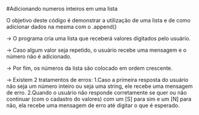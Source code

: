 #Adicionando numeros inteiros em uma lista

O objetivo deste código é demonstrar a utilização de uma lista e de como adicionar dados na mesma com o .append()

-> O programa cria uma lista que receberá valores digitados pelo usuário.

-> Caso algum valor seja repetido, o usuário recebe uma mensagem e o número não é adicionado.

-> Por fim, os números da lista são colocado em ordem crescente.

-> Existem 2 tratamentos de erros:
 1.Caso a primeira resposta do usuário não seja um número inteiro ou seja uma string, ele recebe uma mensagem de erro.
 2.Quando o usuário não responde corretamente se quer ou não continuar (com o cadastro do valores) com um [S] para sim e um [N] para não, ela recebe uma mensagem de erro até digitar o que é esperado.

